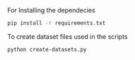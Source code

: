 For Installing the dependecies

```bash
pip install -r requirements.txt
```

To create dataset files used in the scripts

```bash
python create-datasets.py
```